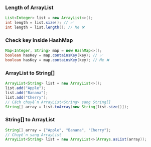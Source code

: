 ### Length of ArrayList
```java
List<Integer> list = new ArrayList<>();
int length = list.size(); // ✅
int length = list.length(); // Me ❌
```


### Check key inside HashMap
```java
Map<Integer, String> map = new HashMap<>();
boolean hasKey = map.containsKey(key); // ✅
boolean hasKey = map.containsKey(key); // Me ❌
```


### ArrayList<String> to String[]
```java
ArrayList<String> list = new ArrayList<>();
list.add("Apple");
list.add("Banana");
list.add("Cherry");
// Cách chuyển ArrayList<String> sang String[]
String[] array = list.toArray(new String[list.size()]);
```


### String[] to ArrayList<String> 
```java
String[] array = {"Apple", "Banana", "Cherry"};
// Chuyển sang ArrayList
ArrayList<String> list = new ArrayList<>(Arrays.asList(array));
```
